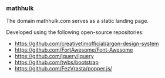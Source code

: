 ### mathhulk
The domain mathhulk.com serves as a static landing page.

Developed using the following open-source repositories:
* https://github.com/creativetimofficial/argon-design-system
* https://github.com/FortAwesome/Font-Awesome
* https://github.com/jquery/jquery
* https://github.com/twbs/bootstrap
* https://github.com/FezVrasta/popper.js/

